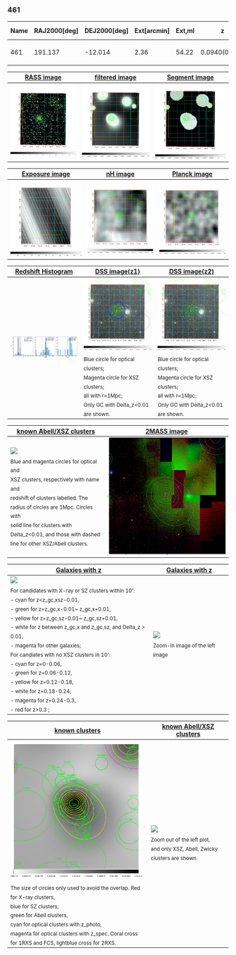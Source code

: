 <div STYLE="page-break-after: always;"></div>

### 461

|Name|RAJ2000[deg]|DEJ2000[deg] |Ext[arcmin]| Ext,ml | z | z_src| C|GC(XSZ,Delta_z<0.01)| GC(OPT,Delta_z<0.01)|GC| R_sig[arcmin] | R500[arcmin] | R500[Mpc]| CRsig[c/s] | CR500[c/s] |L500[1E44 erg/s]|F500[1E-12 erg/s/cm^2]| M500[1E14 Msun]|Tx[keV]|Cnt_sig|Beta|Rc[arcmin]|Comment|Alias|
|---|---|---|---|---|---|------|---|--------|---------|----------|---|---|---|---|---|---|---|---|---|---|---|---|---|---|
|461| 191.137| -12.014| 2.36| 54.22| 0.0940(0.005)| z1, z_xsz| B| MCXC| A, N, W| A, MCXC, N, W| 29.144| 9.879| 1.035| 0.491(0.084)| 0.443(0.076)| 1.852(0.207)| 8.334(0.929)| 3.45(0.19)| 4.73(0.17)| 127.0| 0.618(-0.045+0.061)| 3.730(-0.634+0.782)| -| k273|

|[RASS image](../image/461/461_img.pdf)|[filtered image](../image/461/461_fil.pdf)|[Segment image](../image/461/461_seg.pdf)|
|-------------------|--------------------|-------------------|
| <img src="../image/461/461_img.png" width="300">  | <img src="../image/461/461_fil.png" width="300">   | <img src="../image/461/461_seg.png" width="300">  |

|[Exposure image](../image/461/461_mex.pdf)| [nH image](../image/461/461_nh.pdf)| [Planck image](../image/461/461_p.pdf)|
|-------------------|--------------------|-------------------|
|<img src="../image/461/461_mex.png" width="300">   | <img src="../image/461/461_nh.png" width="300">    | <img src="../image/461/461_p.png" width="300"> |

|[Redshift Histogram](../image/461/461_zg.pdf) | [DSS image(z1)](../image/461/461_dss_z1.pdf)      |  [DSS image(z2)](../image/461/461_dss_z2.pdf)    |
|-------------------|--------------------|-------------------|
|<img src="../image/461/461_zg.png" width="300"> |<img src="../image/461/461_dss_z1.png" width="300"> <sub><br>Blue circle for optical clusters; <br>Magenta circle for XSZ clusters; <br>all with r=1Mpc; <br>Only GC with Delta_z<0.01 are shown. </sub>| <img src="../image/461/461_dss_z2.png" width="300"><sub><br>Blue circle for optical clusters; <br>Magenta circle for XSZ clusters; <br>all with r=1Mpc; <br>Only GC with Delta_z<0.01 are shown. </sub> |

|[known Abell/XSZ clusters](../image/461/461_m.pdf) | [2MASS image](../image/461/461_2mass.pdf)      |
|-------------------|-------------------|
|<img src=../image/461/461_m.png width="300"> <br><sub>Blue and magenta circles for optical and <br>XSZ clusters, respectively with name and <br>redshift of clusters labelled. The <br>radius of circles are 1Mpc. Circles with <br>solid line for clusters with <br>Delta_z<0.01, and those with dashed <br>line for other XSZ/Abell clusters.        </sub>|<img src="../image/461/461_2mass.png" width="300">  |

|[Galaxies with z](../image/461/461_opt_ned.pdf) |[Galaxies with z](../image/461/461_opt_ned_zoom.pdf) |
|-------------------|-------------------|
| <img src=../image/461/461_opt_ned.png width="300"> <br><sub> For candidates with X-ray or SZ clusters within 10': <br> - cyan for z<z_gc,xsz-0.01, <br> - green for z=z_gc,x-0.01~ z_gc,x+0.01, <br> - yellow for z=z_gc,sz-0.01~ z_gc,sz+0.01, <br> - white for z between z_gc,x and z_gc,sz, and Delta_z > 0.01, <br> - magenta for other galaxies; <br>For candiates with no XSZ clusters in 10': <br> - cyan for z=0-0.06, <br> - green for z=0.06-0.12, <br> - yellow for z=0.12-0.18, <br> - white for z=0.18-0.24, <br> - magenta for z=0.24-0.3, <br> - red for z>0.3 ;  </sub>|<img src=../image/461/461_opt_ned_zoom.png width="300">  <br><sub> Zoom-in image of the left image</sub>|

|[known clusters](../image/461/461_gc.pdf) |[known Abell/XSZ clusters](../image/461/461_gc_large.pdf) |
|-------------------|-------------------|
| <img src=../image/461/461_gc.png width="300"> <br><sub> The size of circles only used to avoid the overlap. Red for X-ray clusters, <br> blue for SZ clusters, <br> green for Abell clusters, <br> cyan for optical clusters with z_photo, <br> magenta for optical clusters with z_spec. Coral cross for 1RXS and FCS, lightblue cross for 2RXS. </sub>|<img src=../image/461/461_gc_large.png width="300"> <br><sub> Zoom out of the left plot, <br> and only XSZ, Abell, Zwicky clusters are shown. </sub> |



